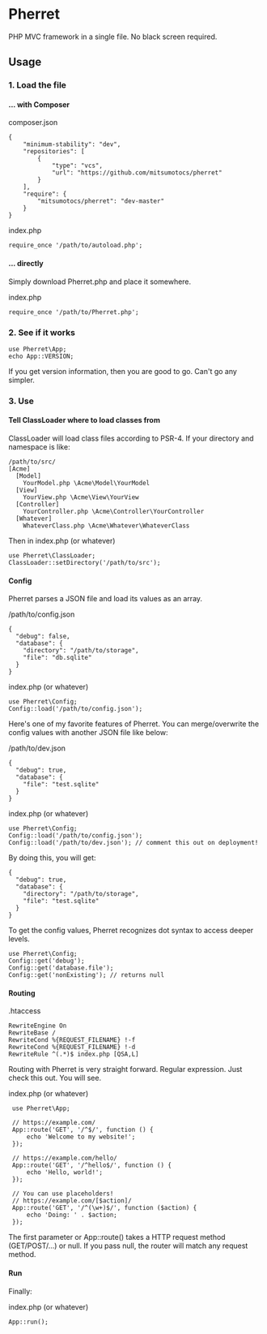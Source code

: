 # Pherret

PHP MVC framework in a single file. No black screen required.

## Usage

### 1. Load the file

#### ... with Composer

composer.json

    {
        "minimum-stability": "dev",
        "repositories": [
            {
                "type": "vcs",
                "url": "https://github.com/mitsumotocs/pherret"
            }
        ],
        "require": {
            "mitsumotocs/pherret": "dev-master"
        }
    }

index.php

    require_once '/path/to/autoload.php';    

#### ... directly

Simply download Pherret.php and place it somewhere.

index.php

    require_once '/path/to/Pherret.php';

### 2. See if it works

    use Pherret\App;
    echo App::VERSION;

If you get version information, then you are good to go. Can't go any simpler.

### 3. Use

#### Tell ClassLoader where to load classes from

ClassLoader will load class files according to PSR-4. If your directory and namespace is like:

    /path/to/src/
    [Acme]
      [Model]
        YourModel.php \Acme\Model\YourModel
      [View]
        YourView.php \Acme\View\YourView
      [Controller]
        YourController.php \Acme\Controller\YourController
      [Whatever]
        WhateverClass.php \Acme\Whatever\WhateverClass

Then in index.php (or whatever)

    use Pherret\ClassLoader;
    ClassLoader::setDirectory('/path/to/src');

#### Config

Pherret parses a JSON file and load its values as an array.

/path/to/config.json

    {
      "debug": false,
      "database": {
        "directory": "/path/to/storage",
        "file": "db.sqlite"
      }
    }

index.php (or whatever)

    use Pherret\Config;
    Config::load('/path/to/config.json');

Here's one of my favorite features of Pherret. You can merge/overwrite the config values with another JSON file like below: 

/path/to/dev.json

    {
      "debug": true,
      "database": {
        "file": "test.sqlite"
      }
    }

index.php (or whatever)

    use Pherret\Config;
    Config::load('/path/to/config.json');
    Config::load('/path/to/dev.json'); // comment this out on deployment!

By doing this, you will get:

    {
      "debug": true,
      "database": {
        "directory": "/path/to/storage",
        "file": "test.sqlite"
      }
    }

To get the config values, Pherret recognizes dot syntax to access deeper levels.

    use Pherret\Config;
    Config::get('debug');
    Config::get('database.file');
    Config::get('nonExisting'); // returns null

#### Routing

.htaccess

    RewriteEngine On
    RewriteBase /
    RewriteCond %{REQUEST_FILENAME} !-f
    RewriteCond %{REQUEST_FILENAME} !-d
    RewriteRule ^(.*)$ index.php [QSA,L]

Routing with Pherret is very straight forward. Regular expression. Just check this out. You will see.

index.php (or whatever)

     use Pherret\App;
     
     // https://example.com/
     App::route('GET', '/^$/', function () {
         echo 'Welcome to my website!';
     });
     
     // https://example.com/hello/
     App::route('GET', '/^hello$/', function () {
         echo 'Hello, world!';
     });
     
     // You can use placeholders!
     // https://example.com/[$action]/
     App::route('GET', '/^(\w+)$/', function ($action) {
         echo 'Doing: ' . $action;
     });

The first parameter or App::route() takes a HTTP request method (GET/POST/...) or null. If you pass null, the router will match any request method.

#### Run

Finally:

index.php (or whatever)

    App::run();